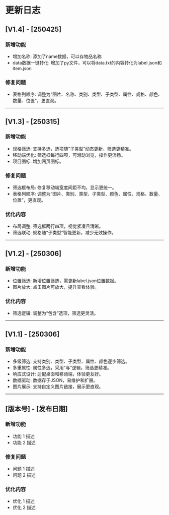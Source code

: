 # 更新日志

## [V1.4] - [250425]
### 新增功能
- 增加名称: 添加了name数据，可以存物品名称
- data数据一键转化: 增加了py文件，可以将data.txt的内容转化为label.json和item.json

### 修复问题
- 表格列顺序: 调整为“图片、名称、类别、类型、子类型、属性、规格、颜色、数量、位置”，更直观。
---

## [V1.3] - [250315]
### 新增功能
- 规格筛选: 支持多选，选项随“子类型”动态更新，筛选更精准。
- 移动端优化: 筛选框每行四项，可滑动浏览，操作更流畅。
- 项目图标: 增加网页图标。

### 修复问题
- 筛选框布局: 修复移动端宽度间距不均，显示更统一。
- 表格列顺序: 调整为“图片、类别、类型、子类型、颜色、属性、规格、数量、位置”，更直观。

### 优化内容
- 布局调整: 筛选框两行四项，视觉紧凑且清晰。
- 筛选联动: 规格随“子类型”智能更新，减少无效操作。

---

## [V1.2] - [250306]
### 新增功能
- 位置筛选: 新增位置筛选，需更新label.json位置数据。
- 图片放大: 点击图片可放大，提升查看体验。

### 优化内容
- 筛选逻辑: 调整为“包含”选项，筛选更灵活。

---

## [V1.1] - [250306]
### 新增功能
- 多级筛选: 支持类别、类型、子类型、属性、颜色逐步筛选。
- 多重属性: 属性多选，采用“与”逻辑，筛选更精准。
- 响应式设计: 适配桌面和移动端，体验更友好。
- 数据驱动: 数据存于JSON，易维护和扩展。
- 图片展示: 支持自定义图片链接，展示更直观。


---


## [版本号] - [发布日期]
### 新增功能
- 功能 1 描述
- 功能 2 描述

### 修复问题
- 问题 1 描述
- 问题 2 描述

### 优化内容
- 优化 1 描述
- 优化 2 描述